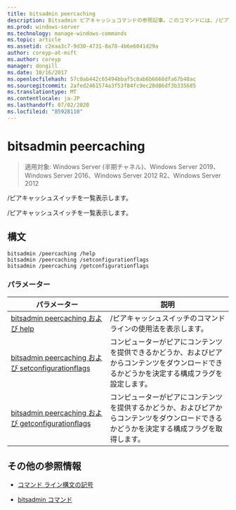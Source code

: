 ```yaml
---
title: bitsadmin peercaching
description: Bitsadmin ピアキャッシュコマンドの参照記事。このコマンドには、/ピアキャッシュスイッチが表示されます。
ms.prod: windows-server
ms.technology: manage-windows-commands
ms.topic: article
ms.assetid: c2eaa3c7-9d30-4731-8a78-4b6e6041d29a
author: coreyp-at-msft
ms.author: coreyp
manager: dongill
ms.date: 10/16/2017
ms.openlocfilehash: 57c0ab442c65494bbaf5c0ab6b6668dfa67b48ac
ms.sourcegitcommit: 2afed2461574a3f53f84fc9ec28d86df3b335685
ms.translationtype: MT
ms.contentlocale: ja-JP
ms.lasthandoff: 07/02/2020
ms.locfileid: "85928110"
---
```

# <a name="bitsadmin-peercaching"></a>bitsadmin peercaching

> 適用対象: Windows Server (半期チャネル)、Windows Server 2019、Windows Server 2016、Windows Server 2012 R2、Windows Server 2012

/ピアキャッシュスイッチを一覧表示します。

/ピアキャッシュスイッチを一覧表示します。

## <a name="syntax"></a>構文

```
bitsadmin /peercaching /help
bitsadmin /peercaching /setconfigurationflags
bitsadmin /peercaching /getconfigurationflags
```

### <a name="parameters"></a>パラメーター

| パラメーター | 説明 |
| -------------- | -------------- |
| [bitsadmin peercaching および help](bitsadmin-peercaching-and-help.md) | /ピアキャッシュスイッチのコマンドラインの使用法を表示します。|
| [bitsadmin peercaching および setconfigurationflags](bitsadmin-peercaching-and-setconfigurationflags.md) | コンピューターがピアにコンテンツを提供できるかどうか、およびピアからコンテンツをダウンロードできるかどうかを決定する構成フラグを設定します。 |
| [bitsadmin peercaching および getconfigurationflags](bitsadmin-peercaching-and-getconfigurationflags.md) | コンピューターがピアにコンテンツを提供するかどうか、およびピアからコンテンツをダウンロードできるかどうかを決定する構成フラグを取得します。 |

## <a name="additional-references"></a>その他の参照情報

- [コマンド ライン構文の記号](command-line-syntax-key.md)

- [bitsadmin コマンド](bitsadmin.md)
